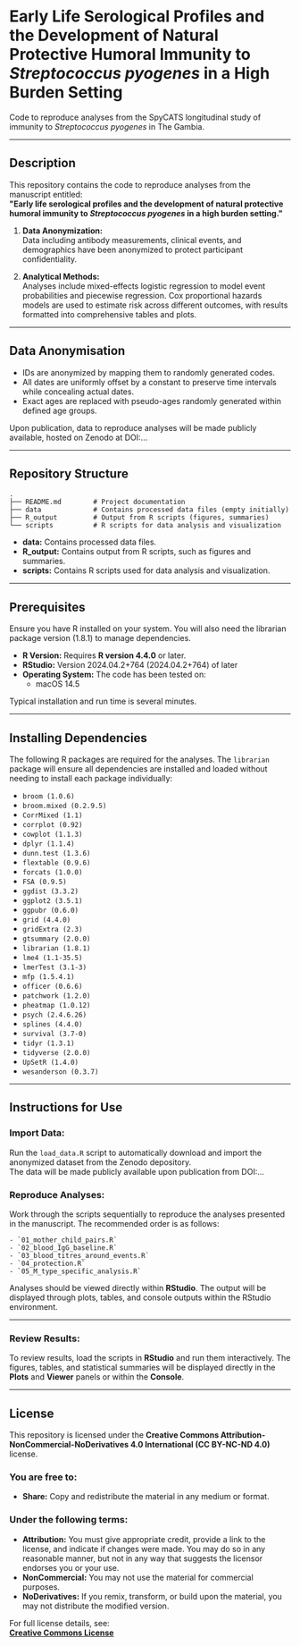 # Early Life Serological Profiles and the Development of Natural Protective Humoral Immunity to *Streptococcus pyogenes* in a High Burden Setting 

Code to reproduce analyses from the SpyCATS longitudinal study of immunity to *Streptococcus pyogenes* in The Gambia.

---

## **Description**

This repository contains the code to reproduce analyses from the manuscript entitled:  
**"Early life serological profiles and the development of natural protective humoral immunity to *Streptococcus pyogenes* in a high burden setting."**

1. **Data Anonymization:**  
    Data including antibody measurements, clinical events, and demographics have been anonymized to protect participant confidentiality.

2. **Analytical Methods:**  
    Analyses include mixed-effects logistic regression to model event probabilities and piecewise regression. Cox proportional hazards models are used to estimate risk across different outcomes, with results formatted into comprehensive tables and plots.

---

## **Data Anonymisation**

- IDs are anonymized by mapping them to randomly generated codes.
- All dates are uniformly offset by a constant to preserve time intervals while concealing actual dates.
- Exact ages are replaced with pseudo-ages randomly generated within defined age groups.

Upon publication, data to reproduce analyses will be made publicly available, hosted on Zenodo at DOI:...

---

## **Repository Structure**

```
.
├── README.md        # Project documentation  
├── data             # Contains processed data files (empty initially)  
├── R_output         # Output from R scripts (figures, summaries)  
└── scripts          # R scripts for data analysis and visualization  
```
- **data:** Contains processed data files.  
- **R_output:** Contains output from R scripts, such as figures and summaries.  
- **scripts:** Contains R scripts used for data analysis and visualization.  

---

## **Prerequisites**

Ensure you have R installed on your system. You will also need the librarian package version (1.8.1) to manage dependencies.

- **R Version:** Requires **R version 4.4.0** or later.  
- **RStudio:** Version 2024.04.2+764 (2024.04.2+764) of later   
- **Operating System:** The code has been tested on:  
  - macOS 14.5  

Typical installation and run time is several minutes. 

---

## **Installing Dependencies**

The following R packages are required for the analyses. The `librarian` package will ensure all dependencies are installed and loaded without needing to install each package individually:

- `broom (1.0.6)`  
- `broom.mixed (0.2.9.5)`  
- `CorrMixed (1.1)`  
- `corrplot (0.92)`  
- `cowplot (1.1.3)`  
- `dplyr (1.1.4)`  
- `dunn.test (1.3.6)`  
- `flextable (0.9.6)`  
- `forcats (1.0.0)`  
- `FSA (0.9.5)`  
- `ggdist (3.3.2)`  
- `ggplot2 (3.5.1)`  
- `ggpubr (0.6.0)`  
- `grid (4.4.0)`  
- `gridExtra (2.3)`  
- `gtsummary (2.0.0)`  
- `librarian (1.8.1)`  
- `lme4 (1.1-35.5)`  
- `lmerTest (3.1-3)`  
- `mfp (1.5.4.1)`  
- `officer (0.6.6)`  
- `patchwork (1.2.0)`  
- `pheatmap (1.0.12)`  
- `psych (2.4.6.26)`  
- `splines (4.4.0)`  
- `survival (3.7-0)`  
- `tidyr (1.3.1)`  
- `tidyverse (2.0.0)`  
- `UpSetR (1.4.0)`  
- `wesanderson (0.3.7)`  

---

## **Instructions for Use**

### **Import Data:**

Run the `load_data.R` script to automatically download and import the anonymized dataset from the Zenodo depository.  
The data will be made publicly available upon publication from DOI:...

### **Reproduce Analyses:**

Work through the scripts sequentially to reproduce the analyses presented in the manuscript. The recommended order is as follows:
```
- `01_mother_child_pairs.R`  
- `02_blood_IgG_baseline.R`  
- `03_blood_titres_around_events.R`  
- `04_protection.R`  
- `05_M_type_specific_analysis.R`  
```

Analyses should be viewed directly within **RStudio**. The output will be displayed through plots, tables, and console outputs within the RStudio environment.

---

### **Review Results:**

To review results, load the scripts in **RStudio** and run them interactively. The figures, tables, and statistical summaries will be displayed directly in the **Plots** and **Viewer** panels or within the **Console**. 

---

## **License**

This repository is licensed under the **Creative Commons Attribution-NonCommercial-NoDerivatives 4.0 International (CC BY-NC-ND 4.0)** license.

### **You are free to:**

- **Share:** Copy and redistribute the material in any medium or format.

### **Under the following terms:**

- **Attribution:** You must give appropriate credit, provide a link to the license, and indicate if changes were made. You may do so in any reasonable manner, but not in any way that suggests the licensor endorses you or your use.  
- **NonCommercial:** You may not use the material for commercial purposes.  
- **NoDerivatives:** If you remix, transform, or build upon the material, you may not distribute the modified version.  

For full license details, see:  
**[Creative Commons License](https://creativecommons.org/licenses/by-nc-nd/4.0/)**  
